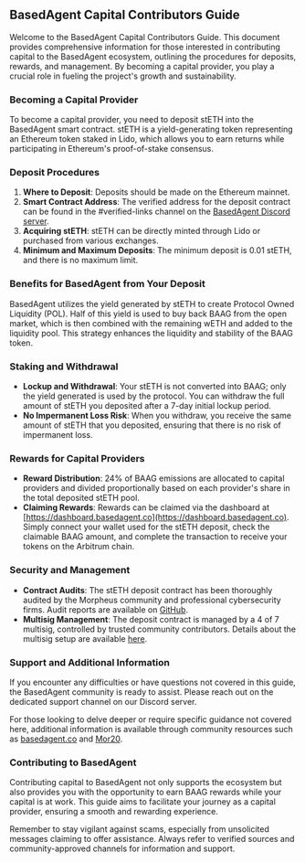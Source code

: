 ## BasedAgent Capital Contributors Guide

Welcome to the BasedAgent Capital Contributors Guide. This document provides comprehensive information for those interested in contributing capital to the BasedAgent ecosystem, outlining the procedures for deposits, rewards, and management. By becoming a capital provider, you play a crucial role in fueling the project's growth and sustainability.

### Becoming a Capital Provider

To become a capital provider, you need to deposit stETH into the BasedAgent smart contract. stETH is a yield-generating token representing an Ethereum token staked in Lido, which allows you to earn returns while participating in Ethereum's proof-of-stake consensus.

### Deposit Procedures

1. **Where to Deposit**: Deposits should be made on the Ethereum mainnet.
2. **Smart Contract Address**: The verified address for the deposit contract can be found in the #verified-links channel on the [BasedAgent Discord server](https://discord.com/channels/1251220927518216294/1251220928113803268).
3. **Acquiring stETH**: stETH can be directly minted through Lido or purchased from various exchanges.
4. **Minimum and Maximum Deposits**: The minimum deposit is 0.01 stETH, and there is no maximum limit.

### Benefits for BasedAgent from Your Deposit

BasedAgent utilizes the yield generated by stETH to create Protocol Owned Liquidity (POL). Half of this yield is used to buy back BAAG from the open market, which is then combined with the remaining wETH and added to the liquidity pool. This strategy enhances the liquidity and stability of the BAAG token.

### Staking and Withdrawal

- **Lockup and Withdrawal**: Your stETH is not converted into BAAG; only the yield generated is used by the protocol. You can withdraw the full amount of stETH you deposited after a 7-day initial lockup period.
- **No Impermanent Loss Risk**: When you withdraw, you receive the same amount of stETH that you deposited, ensuring that there is no risk of impermanent loss.

### Rewards for Capital Providers

- **Reward Distribution**: 24% of BAAG emissions are allocated to capital providers and divided proportionally based on each provider's share in the total deposited stETH pool.
- **Claiming Rewards**: Rewards can be claimed via the dashboard at [https://dashboard.basedagent.co](https://dashboard.basedagent.co). Simply connect your wallet used for the stETH deposit, check the claimable BAAG amount, and complete the transaction to receive your tokens on the Arbitrum chain.

### Security and Management

- **Contract Audits**: The stETH deposit contract has been thoroughly audited by the Morpheus community and professional cybersecurity firms. Audit reports are available on [GitHub](https://github.com/MorpheusAIs/MOR20?tab=readme-ov-file).
- **Multisig Management**: The deposit contract is managed by a 4 of 7 multisig, controlled by trusted community contributors. Details about the multisig setup are available [here](https://github.com/Morlabs/BasedAgent/blob/main/Docs/!KEYDOCS%2520README%2520FIRST!/Based%20Agent%20Multisig).

### Support and Additional Information

If you encounter any difficulties or have questions not covered in this guide, the BasedAgent community is ready to assist. Please reach out on the dedicated support channel on our Discord server.

For those looking to delve deeper or require specific guidance not covered here, additional information is available through community resources such as [basedagent.co](https://basedagent.co) and [Mor20](https://mor.org/MOR20). 

### Contributing to BasedAgent

Contributing capital to BasedAgent not only supports the ecosystem but also provides you with the opportunity to earn BAAG rewards while your capital is at work. This guide aims to facilitate your journey as a capital provider, ensuring a smooth and rewarding experience. 

Remember to stay vigilant against scams, especially from unsolicited messages claiming to offer assistance. Always refer to verified sources and community-approved channels for information and support.
